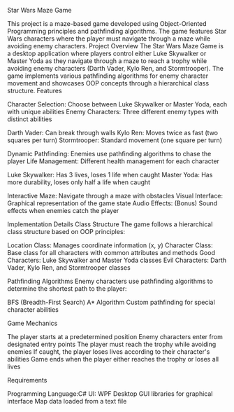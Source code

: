 Star Wars Maze Game

This project is a maze-based game developed using Object-Oriented Programming principles and pathfinding algorithms. The game features Star Wars characters where the player must navigate through a maze while avoiding enemy characters.
Project Overview
The Star Wars Maze Game is a desktop application where players control either Luke Skywalker or Master Yoda as they navigate through a maze to reach a trophy while avoiding enemy characters (Darth Vader, Kylo Ren, and Stormtrooper). The game implements various pathfinding algorithms for enemy character movement and showcases OOP concepts through a hierarchical class structure.
Features

Character Selection: Choose between Luke Skywalker or Master Yoda, each with unique abilities
Enemy Characters: Three different enemy types with distinct abilities

Darth Vader: Can break through walls
Kylo Ren: Moves twice as fast (two squares per turn)
Stormtrooper: Standard movement (one square per turn)


Dynamic Pathfinding: Enemies use pathfinding algorithms to chase the player
Life Management: Different health management for each character

Luke Skywalker: Has 3 lives, loses 1 life when caught
Master Yoda: Has more durability, loses only half a life when caught


Interactive Maze: Navigate through a maze with obstacles
Visual Interface: Graphical representation of the game state
Audio Effects: (Bonus) Sound effects when enemies catch the player

Implementation Details
Class Structure
The game follows a hierarchical class structure based on OOP principles:

Location Class: Manages coordinate information (x, y)
Character Class: Base class for all characters with common attributes and methods
Good Characters: Luke Skywalker and Master Yoda classes
Evil Characters: Darth Vader, Kylo Ren, and Stormtrooper classes

Pathfinding Algorithms
Enemy characters use pathfinding algorithms to determine the shortest path to the player:

BFS (Breadth-First Search)
A* Algorithm
Custom pathfinding for special character abilities

Game Mechanics

The player starts at a predetermined position
Enemy characters enter from designated entry points
The player must reach the trophy while avoiding enemies
If caught, the player loses lives according to their character's abilities
Game ends when the player either reaches the trophy or loses all lives

Requirements

Programming Language:C#
UI: WPF
Desktop GUI libraries for graphical interface
Map data loaded from a text file 
